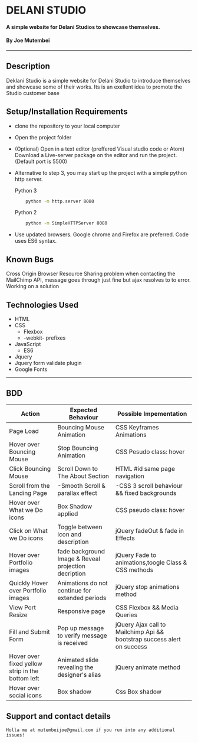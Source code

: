 # DELANI STUDIO
#### A simple website for Delani Studios to showcase themselves. 
#### By **Joe Mutembei**
*******
## Description
Deklani Studio is a simple website for Delani Studio to introduce themselves and showcase some of their works. Its is an exellent idea to promote the Studio customer base
## Setup/Installation Requirements
* clone the repository to your local computer
* Open the project folder 
* (Optional) Open in a text editor (preffered Visual studio code or Atom)       Download a Live-server package on the editor and run the project.         (Default port is 5500)
*  Alternative to step 3, you may start up the project with a simple python http server.

    Python 3

    ```bash
        python -m http.server 8080
    ```
    Python 2

    ```bash
        python -m SimpleHTTPServer 8080
    ```
* Use updated browsers. Google chrome and Firefox are preferred. Code uses ES6 syntax.
## Known Bugs
   Cross Origin Browser Resource Sharing problem when contacting the MailChimp API, message goes through just fine but ajax resolves to to error. Working on a solution
## Technologies Used
 * HTML
 * CSS
    * Flexbox
    * -webkit- prefixes
 * JavaScript
    * ES6
 * Jquery
 * Jquery form validate plugin
 * Google Fonts

 --------
## BDD 
   | Action                                           	| Expected Behaviour                                    	| Possible Impementation                                                   	|
|--------------------------------------------------	|-------------------------------------------------------	|--------------------------------------------------------------------------	|
| Page Load                                        	| Bouncing Mouse Animation                              	| CSS Keyframes Animations || jQuery                                       	|
| Hover over Bouncing Mouse                        	| Stop Bouncing Animation                               	| CSS Pesudo class: hover  || jQuery mouse events                          	|
| Click Bouncing Mouse                             	| Scroll Down to The About Section                      	| HTML #id same page navigation                                            	|
| Scroll from the Landing Page                     	| -Smooth Scroll & parallax effect                	| -CSS 3 scroll behaviour && fixed backgrounds        	|
| Hover over What we Do icons                      	| Box Shadow applied                                    	| CSS pseudo class: hover                                                  	|
| Click on What we Do icons                        	| Toggle between icon and description                   	| jQuery fadeOut & fade in Effects                                         	|
| Hover over Portfolio images                      	| fade background Image & Reveal projection decription  	| jQuery Fade to animations,toogle Class & CSS methods                     	|
| Quickly Hover over Portfolio images              	| Animations do not continue for extended periods       	| jQuery stop animations method                                            	|
| View Port Resize                                 	| Responsive page                                       	| CSS Flexbox &&  Media Queries                                            	|
| Fill and Submit Form                             	| Pop up message to verify message is received          	| jQuery Ajax call to Mailchimp Api && bootstrap success alert on success  	|
| Hover over fixed yellow strip in the bottom left 	| Animated slide revealing the designer's alias         	| jQuery animate method                                                    	|
| Hover over social icons                          	| Box shadow                                            	| Css Box shadow                                                           	|

## Support and contact details
    Holla me at mutembeijoe@gmail.com if you run into any additional issues!
